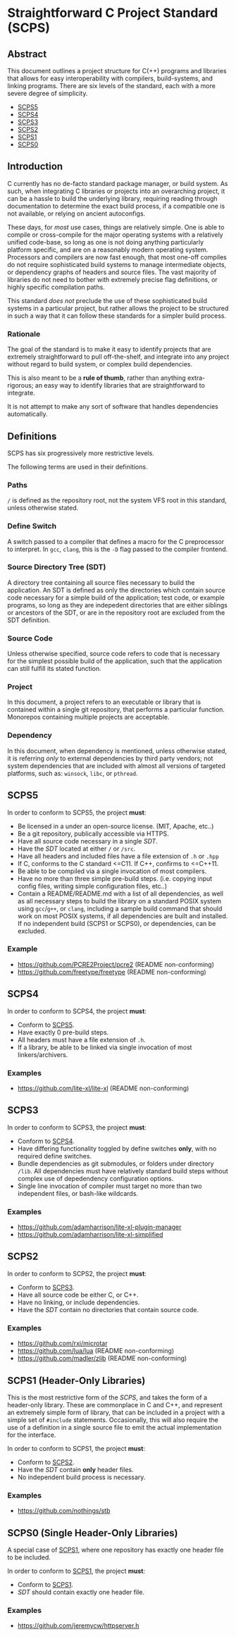 # Straightforward C Project Standard (SCPS)

## Abstract

This document outlines a project structure for C(++) programs and libraries
that allows for easy interoperability with compilers, build-systems, 
and linking programs. There are six levels of the standard, each 
with a more severe degree of simplicity.

* [SCPS5](#SCPS5)
* [SCPS4](#SCPS4)
* [SCPS3](#SCPS3)
* [SCPS2](#SCPS2)
* [SCPS1](#SCPS1)
* [SCPS0](#SCPS0)

## Introduction

C currently has no de-facto standard package manager, or build system. 
As such, when integrating C libraries or projects into an overarching 
project, it can be a hassle to build the underlying library, requiring
reading through documentation to determine the exact build process, if 
a compatible one is not available, or relying on ancient autoconfigs.

These days, for *most* use cases, things are relatively simple. One
is able to compile or cross-compile for the major operating systems
with a relatively unified code-base, so long as one is not doing
anything particularly platform specific, and are on a reasonably modern
operating system. Processors and compilers are now fast enough, 
that most one-off compiles do not require sophisticated build systems
to manage intermediate objects, or dependency graphs of headers and 
source files. The vast majority of libraries do not need to bother 
with extremely precise flag definitions, or highly specific compilation 
paths. 

This standard *does not* preclude the use of these sophisticated
build systems in a particular project, but rather allows the project
to be structured in such a way that it can follow these standards for
a simpler build process.

### Rationale

The goal of the standard is to make it easy to identify projects
that are extremely straightforward to pull off-the-shelf, and integrate
into any project without regard to build system, or complex build
dependencies.

This is also meant to be a **rule of thumb**, rather than anything
extra-rigorous; an easy way to identify libraries that are straightforward
to integrate.

It is not attempt to make any sort of software that handles dependencies
automatically.

## Definitions

SCPS has six progressively more restrictive levels. 

The following terms are used in their definitions.

### Paths

`/` is defined as the repository root, not the system VFS root in this
standard, unless otherwise stated.

### Define Switch

A switch passed to a compiler that defines a macro for the C preprocessor
to interpret. In `gcc`, `clang`, this is the `-D` flag passed to the 
compiler frontend.

### Source Directory Tree (SDT)

A directory tree containing all source files necessary to build the
application. An SDT is defined as only the directories which contain
source code necessary for a simple build of the application; test
code, or example programs, so long as they are indepedent directories
that are either siblings or ancestors of the SDT, or are in the repository
root are excluded from the SDT definition.

### Source Code

Unless otherwise specified, source code refers to code that is necessary
for the simplest possible build of the application, such that the
application can still fulfill its stated function.

### Project

In this document, a project refers to an executable or library
that is contained within a single git repository, that performs
a particular function. Monorepos containing multiple projects
are acceptable.

### Dependency

In this document, when dependency is mentioned, unless otherwise
stated, it is referring *only* to external dependencies by third party
vendors; not system dependencies that are included with almost all versions
of targeted platforms, such as: `winsock`, `libc`, or `pthread`.

## SCPS5

In order to conform to SCPS5, the project **must**:

* Be licensed in a under an open-source license. (MIT, Apache, etc..)
* Be a git repository, publically accessible via HTTPS.
* Have all source code necessary in a single *SDT*.
* Have the *SDT* located at either `/` or `/src`.
* Have all headers and included files have a file extension of `.h` or `.hpp`
* If C, conforms to the C standard <=C11. If C++, confirms to <=C++11.
* Be able to be compiled via a single invocation of most compilers.
* Have no more than three simple pre-build steps. (i.e. copying
input config files, writing simple configuration files, etc..)
* Contain a README/README.md with a list of all dependencies, as well
as all necessary steps to build the library on a standard POSIX system 
using `gcc`/`g++`, or `clang`, including a sample build command that 
should work on most POSIX systems, if all dependencies are built and
installed. If no independent build (SCPS1 or SCPS0), or dependencies, can be 
excluded.

### Example

* https://github.com/PCRE2Project/pcre2 (README non-conforming)
* https://github.com/freetype/freetype (README non-conforming)

## SCPS4

In order to conform to SCPS4, the project **must**:

* Conform to [SCPS5](#SCPS5).
* Have exactly 0 pre-build steps.
* All headers must have a file extension of `.h`.
* If a library, be able to be linked via single invocation of most linkers/archivers.

### Examples

* https://github.com/lite-xl/lite-xl (README non-conforming)

## SCPS3

In order to conform to SCPS3, the project **must**:

* Conform to [SCPS4](#SCPS4).
* Have differing functionality toggled by define switches **only**, with no 
required define switches.
* Bundle dependencies as git submodules, or folders under directory `/lib`.
All dependencies must have relatively standard build steps without complex 
use of depedendency configuration options.
* Single line invocation of compiler must target no more than two 
independent files, or bash-like wildcards.

### Examples

* https://github.com/adamharrison/lite-xl-plugin-manager
* https://github.com/adamharrison/lite-xl-simplified 

## SCPS2

In order to conform to SCPS2, the project **must**:

* Conform to [SCPS3](#SCPS3).
* Have all source code be either C, or C++.
* Have no linking, or include dependencies.
* Have the *SDT* contain no directories that contain source code.

### Examples

* https://github.com/rxi/microtar
* https://github.com/lua/lua (README non-conforming)
* https://github.com/madler/zlib (README non-conforming)

## SCPS1 (Header-Only Libraries)

This is the most restrictive form of the *SCPS*, and takes the form
of a header-only library. These are commonplace in C and C++, and
represent an extremely simple form of library, that can be included
in a project with a simple set of `#include` statements. Occasionally,
this will also require the use of a definition in a single source file
to emit the actual implementation for the interface.

In order to conform to SCPS1, the project **must**:

* Conform to [SCPS2](#SCPS2).
* Have the *SDT* contain **only** header files.
* No independent build process is necessary.

### Examples

* https://github.com/nothings/stb

## SCPS0 (Single Header-Only Libraries)

A special case of [SCPS1](#SCPS1), where one repository has exactly
one header file to be included.

In order to conform to [SCPS1](#SCPS1), the project **must**:

* Conform to [SCPS1](#SCPS1).
* *SDT* should contain exactly one header file.

### Examples

* https://github.com/jeremycw/httpserver.h
